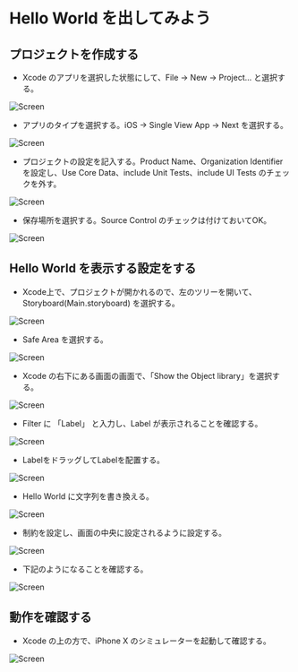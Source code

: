 # Hello World を出してみよう

## プロジェクトを作成する

- Xcode のアプリを選択した状態にして、File → New → Project... と選択する。

![Screen](../PNG/doc01-01-01.png)

- アプリのタイプを選択する。iOS → Single View App → Next を選択する。

![Screen](../PNG/doc01-01-02.png)

- プロジェクトの設定を記入する。Product Name、Organization Identifier を設定し、Use Core Data、include Unit Tests、include UI Tests のチェックを外す。

![Screen](../PNG/doc01-01-03.png)

- 保存場所を選択する。Source Control のチェックは付けておいてOK。

![Screen](../PNG/doc01-01-04.png)

## Hello World を表示する設定をする

- Xcode上で、プロジェクトが開かれるので、左のツリーを開いて、Storyboard(Main.storyboard) を選択する。

![Screen](../PNG/doc01-01-05.png)

- Safe Area を選択する。

![Screen](../PNG/doc01-01-06.png)

- Xcode の右下にある画面の画面で、「Show the Object library」を選択する。

![Screen](../PNG/doc01-01-07.png)

- Filter に 「Label」 と入力し、Label が表示されることを確認する。

![Screen](../PNG/doc01-01-08.png)

- LabelをドラッグしてLabelを配置する。

![Screen](../PNG/doc01-01-09.gif)

- Hello World に文字列を書き換える。

![Screen](../PNG/doc01-01-10.png)

- 制約を設定し、画面の中央に設定されるように設定する。

![Screen](../PNG/doc01-01-11.gif)

- 下記のようになることを確認する。

![Screen](../PNG/doc01-01-12.png)

## 動作を確認する

- Xcode の上の方で、iPhone X のシミュレーターを起動して確認する。

![Screen](../PNG/doc01-01-13.png)
